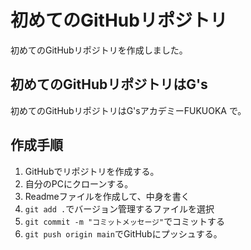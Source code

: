 # 初めてのGitHubリポジトリ
初めてのGitHubリポジトリを作成しました。

## 初めてのGitHubリポジトリはG's

初めてのGitHubリポジトリはG'sアカデミーFUKUOKA で。


## 作成手順
1. GitHubでリポジトリを作成する。
2. 自分のPCにクローンする。
3. Readmeファイルを作成して、中身を書く
4. `git add .`でバージョン管理するファイルを選択
5. `git commit -m "コミットメッセージ"`でコミットする
6. `git push origin main`でGitHubにプッシュする。

